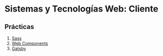 # Sistemas y Tecnologías Web: Cliente

## Prácticas

1. [Sass](sass)
2. [Web Components](web-components)
3. [Gatsby](gatsby)